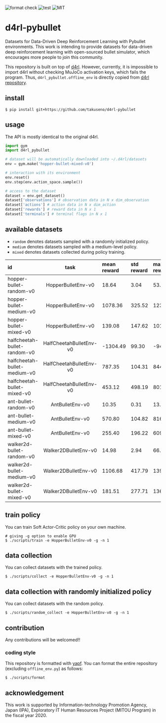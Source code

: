 ![format check](https://github.com/takuseno/d4rl-pybullet/workflows/format%20check/badge.svg)
![test](https://github.com/takuseno/d4rl-pybullet/workflows/test/badge.svg)
![MIT](https://img.shields.io/badge/license-MIT-blue)

# d4rl-pybullet
Datasets for Data-Driven Deep Reinforcement Learning with Pybullet environments.
This work is intending to provide datasets for data-driven deep reinforcement
learning with open-sourced bullet simulator, which encourages more people to
join this community.

This repository is built on top of [d4rl](https://github.com/rail-berkeley/d4rl).
However, currently, it is impossible to import d4rl without checking MuJoCo
activation keys, which fails the program.
Thus, `d4rl_pybullet.offline_env` is directly copied from [d4rl repository](https://github.com/rail-berkeley/d4rl/blob/1899859e3ebdac8f587abbe9cb1663761be69141/d4rl/offline_env.py).

## install
```
$ pip install git+https://github.com/takuseno/d4rl-pybullet
```

## usage
The API is mostly identical to the original d4rl.
```py
import gym
import d4rl_pybullet

# dataset will be automatically downloaded into ~/.d4rl/datasets
env = gym.make('hopper-bullet-mixed-v0')

# interaction with its environment
env.reset()
env.step(env.action_space.sample())

# access to the dataset
dataset = env.get_dataset()
dataset['observations'] # observation data in N x dim_observation
dataset['actions'] # action data in N x dim_action
dataset['rewards'] # reward data in N x 1
dataset['terminals'] # terminal flags in N x 1 
```

## available datasets
- `random` denotes datasets sampled with a randomly initialized policy.
- `medium` denotes datasets sampled with a medium-level policy.
- `mixed` denotes datasets collected during policy training.

| id | task | mean reward | std reward | max reward | min reward | samples |
|:-|:-:|:-|:-|:-|:-|:-|
| hopper-bullet-random-v0 | HopperBulletEnv-v0 | 18.64 | 3.04 | 53.21 | -8.58 | 1000000 |
| hopper-bullet-medium-v0 | HopperBulletEnv-v0 | 1078.36 | 325.52 | 1238.9569 | 220.23 | 1000000 |
| hopper-bullet-mixed-v0 | HopperBulletEnv-v0 | 139.08 | 147.62 | 1019.94 | 9.15 | 59345 |
| halfcheetah-bullet-random-v0 | HalfCheetahBulletEnv-v0 | -1304.49 | 99.30 | -945.29 | -1518.58 | 1000000 |
| halfcheetah-bullet-medium-v0 | HalfCheetahBulletEnv-v0 | 787.35 | 104.31 | 844.91 | -522.57 | 1000000 |
| halfcheetah-bullet-mixed-v0 | HalfCheetahBulletEnv-v0 | 453.12 | 498.19 | 801.02 | -1428.22 | 178178 |
| ant-bullet-random-v0 | AntBulletEnv-v0 | 10.35 | 0.31 | 13.04 | 9.82 | 1000000 |
| ant-bullet-medium-v0 | AntBulletEnv-v0 | 570.80 | 104.82 | 816.79 | 70.87 | 1000000 |
| ant-bullet-mixed-v0 | AntBulletEnv-v0 | 255.40 | 196.22 | 609.66 | -32.74 | 53572 |
| walker2d-bullet-random-v0 | Walker2DBulletEnv-v0 | 14.98 | 2.94 | 66.90 | 5.73 | 1000000 |
| walker2d-bullet-medium-v0 | Walker2DBulletEnv-v0 | 1106.68 | 417.79 | 1394.38 | 16.00 | 1000000 |
| walker2d-bullet-mixed-v0 | Walker2DBulletEnv-v0 | 181.51 | 277.71 | 1363.94 | 9.45 | 89772 |

## train policy
You can train Soft Actor-Critic policy on your own machine.
```
# giving -g option to enable GPU
$ ./scripts/train -e HopperBulletEnv-v0 -g -n 1
```

## data collection
You can collect datasets with the trained policy.
```
$ ./scripts/collect -e HopperBulletEnv-v0 -g -n 1
```

## data collection with randomly initialized policy
You can collect datasets with the random policy.
```
$ ./scripts/random_collect -e HopperBulletEnv-v0 -g -n 1
```

## contribution
Any contributions will be welcomed!!

### coding style
This repository is formatted with [yapf](https://github.com/google/yapf).
You can format the entire repository (excluding `offline_env.py`) as follows:
```
$ ./scripts/format
```

## acknowledgement
This work is supported by Information-technology Promotion Agency, Japan
(IPA), Exploratory IT Human Resources Project (MITOU Program) in the fiscal
year 2020.
